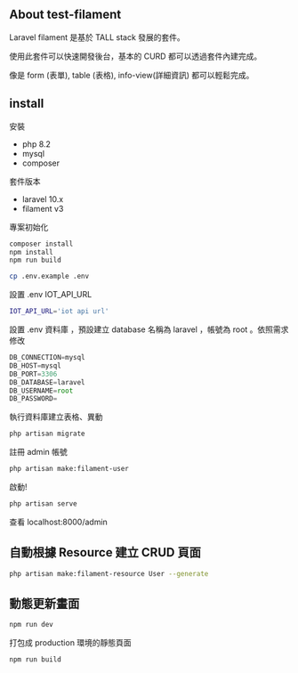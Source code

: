 ## About test-filament

Laravel filament 是基於 TALL stack 發展的套件。

使用此套件可以快速開發後台，基本的 CURD 都可以透過套件內建完成。

像是 form (表單), table (表格), info-view(詳細資訊) 都可以輕鬆完成。


## install 

安裝
- php 8.2
- mysql 
- composer

套件版本
- laravel 10.x
- filament v3

專案初始化
```bash
composer install
npm install
npm run build

cp .env.example .env
```

設置 .env IOT_API_URL
```bash
IOT_API_URL='iot api url'
```


設置 .env 資料庫 ，預設建立 database 名稱為 laravel ，帳號為 root 。依照需求修改

```javascript
DB_CONNECTION=mysql
DB_HOST=mysql
DB_PORT=3306
DB_DATABASE=laravel
DB_USERNAME=root
DB_PASSWORD=
```

執行資料庫建立表格、異動
```bash
php artisan migrate
```

註冊 admin 帳號
```bash
php artisan make:filament-user
```

啟動!
```bash
php artisan serve
```
查看 localhost:8000/admin


## 自動根據 Resource 建立 CRUD 頁面

```bash
php artisan make:filament-resource User --generate
```

## 動態更新畫面

```bash
npm run dev
```

打包成 production 環境的靜態頁面
```bash
npm run build
```
